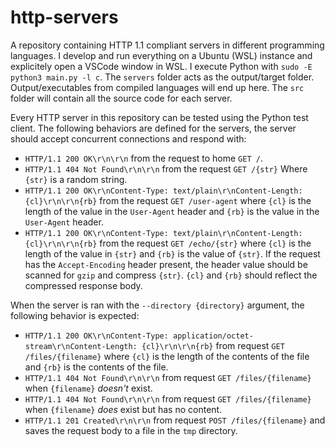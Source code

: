 # http-servers

A repository containing HTTP 1.1 compliant servers in different programming languages. I develop and run everything on a Ubuntu (WSL) instance and explicitely open a VSCode window in WSL. I execute Python with `sudo -E python3 main.py -l c`.
The `servers` folder acts as the output/target folder. Output/executables from compiled languages will end up here.
The `src` folder will contain all the source code for each server.

Every HTTP server in this repository can be tested using the Python test client.
The following behaviors are defined for the servers, the server should accept concurrent connections and respond with:

-   `HTTP/1.1 200 OK\r\n\r\n` from the request to home `GET /`.
-   `HTTP/1.1 404 Not Found\r\n\r\n` from the request `GET /{str}` Where `{str}` is a random string.
-   `HTTP/1.1 200 OK\r\nContent-Type: text/plain\r\nContent-Length: {cl}\r\n\r\n{rb}` from the request `GET /user-agent` where `{cl}` is the length of the value in the `User-Agent` header and `{rb}` is the value in the `User-Agent` header.
-   `HTTP/1.1 200 OK\r\nContent-Type: text/plain\r\nContent-Length: {cl}\r\n\r\n{rb}` from the request `GET /echo/{str}` where `{cl}` is the length of the value in `{str}` and `{rb}` is the value of `{str}`. If the request has the `Accept-Encoding` header present, the header value should be scanned for `gzip` and compress `{str}`. `{cl}` and `{rb}` should reflect the compressed response body.

When the server is ran with the `--directory {directory}` argument, the following behavior is expected:

-   `HTTP/1.1 200 OK\r\nContent-Type: application/octet-stream\r\nContent-Length: {cl}\r\n\r\n{rb}` from request `GET /files/{filename}` where `{cl}` is the length of the contents of the file and `{rb}` is the contents of the file.
-   `HTTP/1.1 404 Not Found\r\n\r\n` from request `GET /files/{filename}` when `{filename}` _doesn't_ exist.
-   `HTTP/1.1 404 Not Found\r\n\r\n` from request `GET /files/{filename}` when `{filename}` _does_ exist but has no content.
-   `HTTP/1.1 201 Created\r\n\r\n` from request `POST /files/{filename}` and saves the request body to a file in the `tmp` directory.
